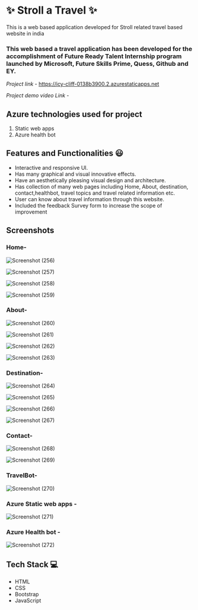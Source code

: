 # ✨ Stroll a Travel ✨

This is a web based application developed for Stroll related travel based website in india

### This web based a travel application has been developed for the accomplishment of Future Ready Talent Internship program launched by Microsoft, Future Skills Prime, Quess, Github and EY.

*Project link* -  https://icy-cliff-0138b3900.2.azurestaticapps.net


*Project demo video Link* -


## Azure technologies used for project

1. Static web apps 
2. Azure health bot


## Features and Functionalities 😃

- Interactive and responsive UI.
- Has many graphical and visual innovative effects.
- Have an aesthetically pleasing visual design and architecture.
- Has collection of many web pages including Home, About, destination, contact,healthbot, travel topics and travel related information etc.
- User can know about travel information through this website.
- Included the feedback Survey form to increase the scope of improvement 

## Screenshots






### Home-  

![Screenshot (256)](https://user-images.githubusercontent.com/118421859/209469881-3e47578d-f4c5-4f50-b754-68af435e1136.png)

![Screenshot (257)](https://user-images.githubusercontent.com/118421859/209469884-b7b79646-f43d-4266-9835-099b5250907c.png)


![Screenshot (258)](https://user-images.githubusercontent.com/118421859/209469888-da25a61b-f502-40ac-931d-4a39f92f2fba.png)



![Screenshot (259)](https://user-images.githubusercontent.com/118421859/209469892-30bd5e04-50ae-4db9-8d47-0d7baa884a27.png)














### About-



![Screenshot (260)](https://user-images.githubusercontent.com/118421859/209469894-a96bac7e-9bf1-48b0-9f9c-cfd6c63aefc1.png)




![Screenshot (261)](https://user-images.githubusercontent.com/118421859/209469897-9ff8d428-8dfb-4e0b-9f0b-a457453cffc5.png)


![Screenshot (262)](https://user-images.githubusercontent.com/118421859/209469900-0294c6ad-a113-4b1a-84ae-5bcf04f219c3.png)



![Screenshot (263)](https://user-images.githubusercontent.com/118421859/209469905-73373cd3-6264-409c-93f4-f2e050b489cb.png)








### Destination-

![Screenshot (264)](https://user-images.githubusercontent.com/118421859/209469912-826e79e1-5d3a-4f57-b6e7-97a1fc87e56a.png)


![Screenshot (265)](https://user-images.githubusercontent.com/118421859/209469914-9cfb9745-1e0f-4923-890f-0b1595e376e1.png)


![Screenshot (266)](https://user-images.githubusercontent.com/118421859/209469917-a2496cba-c9a7-4d55-b015-c6d28c501a1f.png)




![Screenshot (267)](https://user-images.githubusercontent.com/118421859/209469918-8789f716-9f95-409b-a1ea-a0672dc8aa3a.png)












### Contact-


![Screenshot (268)](https://user-images.githubusercontent.com/118421859/209469923-5681675f-6d81-428f-8432-e98e5655d0fe.png)

![Screenshot (269)](https://user-images.githubusercontent.com/118421859/209469925-82dbdfb2-de20-44de-aab6-bb951e27fe57.png)
















### TravelBot-



![Screenshot (270)](https://user-images.githubusercontent.com/118421859/209469935-6c305449-1f00-4571-8e65-7e73c789e8e5.png)















### Azure Static web apps  -



![Screenshot (271)](https://user-images.githubusercontent.com/118421859/209469948-4c19d0fc-2b0f-4ffd-9de2-1fb212c9ad2d.png)
























### Azure Health bot  -




![Screenshot (272)](https://user-images.githubusercontent.com/118421859/209469953-a58771dc-581f-4766-baac-dbaae26bd9ab.png)




























## Tech Stack 💻
- HTML
- CSS
- Bootstrap
- JavaScript
